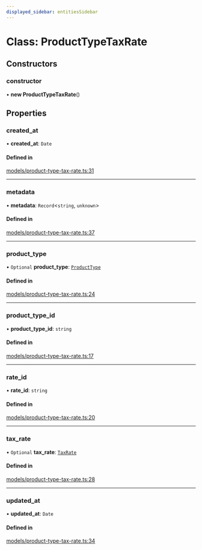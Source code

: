```yaml
---
displayed_sidebar: entitiesSidebar
---
```


# Class: ProductTypeTaxRate

## Constructors

### constructor

• **new ProductTypeTaxRate**()

## Properties

### created\_at

• **created\_at**: `Date`

#### Defined in

[models/product-type-tax-rate.ts:31](https://github.com/cloudnepal/medusa/blob/441690e9/packages/medusa/src/models/product-type-tax-rate.ts#L31)

___

### metadata

• **metadata**: `Record`<`string`, `unknown`\>

#### Defined in

[models/product-type-tax-rate.ts:37](https://github.com/cloudnepal/medusa/blob/441690e9/packages/medusa/src/models/product-type-tax-rate.ts#L37)

___

### product\_type

• `Optional` **product\_type**: [`ProductType`](ProductType.md)

#### Defined in

[models/product-type-tax-rate.ts:24](https://github.com/cloudnepal/medusa/blob/441690e9/packages/medusa/src/models/product-type-tax-rate.ts#L24)

___

### product\_type\_id

• **product\_type\_id**: `string`

#### Defined in

[models/product-type-tax-rate.ts:17](https://github.com/cloudnepal/medusa/blob/441690e9/packages/medusa/src/models/product-type-tax-rate.ts#L17)

___

### rate\_id

• **rate\_id**: `string`

#### Defined in

[models/product-type-tax-rate.ts:20](https://github.com/cloudnepal/medusa/blob/441690e9/packages/medusa/src/models/product-type-tax-rate.ts#L20)

___

### tax\_rate

• `Optional` **tax\_rate**: [`TaxRate`](TaxRate.md)

#### Defined in

[models/product-type-tax-rate.ts:28](https://github.com/cloudnepal/medusa/blob/441690e9/packages/medusa/src/models/product-type-tax-rate.ts#L28)

___

### updated\_at

• **updated\_at**: `Date`

#### Defined in

[models/product-type-tax-rate.ts:34](https://github.com/cloudnepal/medusa/blob/441690e9/packages/medusa/src/models/product-type-tax-rate.ts#L34)
